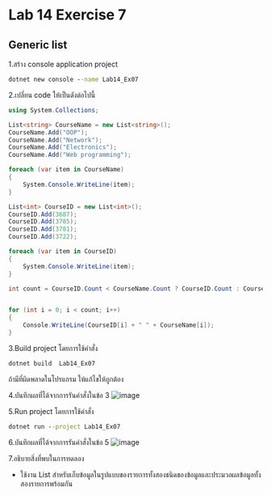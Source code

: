 # Lab 14 Exercise 7

## Generic list

1.สร้าง console application project

```cmd
dotnet new console --name Lab14_Ex07
```

2.เปลี่ยน code ให้เป็นดังต่อไปนี้

```cs
using System.Collections;

List<string> CourseName = new List<string>();
CourseName.Add("OOP");
CourseName.Add("Network");
CourseName.Add("Electronics");
CourseName.Add("Web programming");

foreach (var item in CourseName)
{
    System.Console.WriteLine(item);
}

List<int> CourseID = new List<int>();
CourseID.Add(3687);
CourseID.Add(3785);
CourseID.Add(3781);
CourseID.Add(3722);

foreach (var item in CourseID)
{
    System.Console.WriteLine(item);
}

int count = CourseID.Count < CourseName.Count ? CourseID.Count : CourseName.Count;


for (int i = 0; i < count; i++)
{
    Console.WriteLine(CourseID[i] + " " + CourseName[i]);
}
```

3.Build project โดยการใช้คำสั่ง

```cmd
dotnet build  Lab14_Ex07
```

ถ้ามีที่ผิดพลาดในโปรแกรม ให้แก้ไขให้ถูกต้อง

4.บันทึกผลที่ได้จากการรันคำสั่งในข้อ 3
![image](https://github.com/65030121natthamon/03376836-OOP-2566-Lab-14/assets/144195611/54f5ef56-1c7e-41e3-bda4-b6c5d3042767)

5.Run project โดยการใช้คำสั่ง

```cmd
dotnet run --project Lab14_Ex07
```

6.บันทึกผลที่ได้จากการรันคำสั่งในข้อ 5
![image](https://github.com/65030121natthamon/03376836-OOP-2566-Lab-14/assets/144195611/dbc517db-a91e-4094-ab28-4999de3179c6)

7.อธิบายสิ่งที่พบในการทดลอง
- ใช้งาน List สำหรับเก็บข้อมูลในรูปแบบของรายการทั้งสองชนิดของข้อมูลและประมวลผลข้อมูลทั้งสองรายการพร้อมกัน
